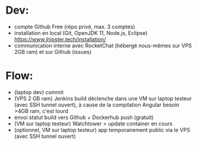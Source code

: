 # Dev:
 * compte Github Free (répo privé, max. 3 comptes)
 * installation en local (Git, OpenJDK 11, Node.js, Eclipse) https://www.jhipster.tech/installation/
 * communication interne avec RocketChat (hébergé nous-mêmes sur VPS 2GB ram) et sur Github (issues)

# Flow:
 * (laptop dev) commit
 * (VPS 2 GB ram) Jenkins build déclenche dans une VM sur laptop testeur (avec SSH tunnel ouvert), à cause de la compilation Angular besoin >4GB ram, c'est lourd
 * envoi statut build vers Github + Dockerhub push (gratuit)
 * (VM sur laptop testeur) Watchtower > update container en cours
 * (optionnel, VM sur laptop testeur) app temporairement public via le VPS (avec SSH tunnel ouvert)
